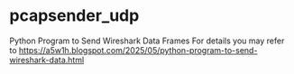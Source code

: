 # pcapsender_udp
Python Program to Send Wireshark Data Frames
For details you may refer to https://a5w1h.blogspot.com/2025/05/python-program-to-send-wireshark-data.html
